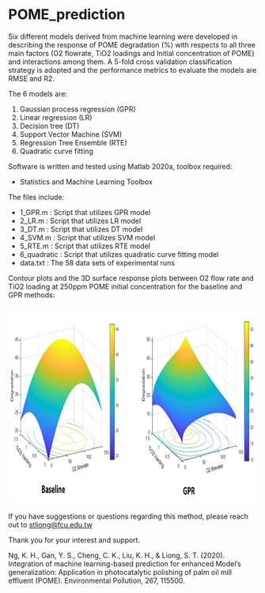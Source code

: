 # POME_prediction

Six different models derived from machine learning were developed in describing the response of POME degradation (%) with respects to all three main factors (O2 flowrate, TiO2 loadings and Initial concentration of POME) and interactions among them. 
A 5-fold cross validation classification strategy is adopted and the performance metrics to evaluate the models are RMSE and R2.

The 6 models are:
1) Gaussian process regression (GPR)
2) Linear regression (LR)
3) Decision tree (DT)
4) Support Vector Machine (SVM)
5) Regression Tree Ensemble (RTE)
6) Quadratic curve fitting

Software is written and tested using Matlab 2020a, toolbox required:

- Statistics and Machine Learning Toolbox

The files include:

- 1_GPR.m : Script that utilizes GPR model 
- 2_LR.m : Script that utilizes LR model
- 3_DT.m : Script that utilizes DT model
- 4_SVM.m : Script that utilizes SVM model
- 5_RTE.m : Script that utilizes RTE model
- 6_quadratic : Script that utilizes quadratic curve fitting model
- data.txt : The 58 data sets of experimental runs


Contour plots and the 3D surface response plots between O2 flow rate and TiO2 loading at 250ppm POME initial concentration for the baseline and GPR methods:

<img src="https://github.com/christy1206/POME_prediction/blob/picture/Capture.JPG" width="1000" height="400"/>


If you have suggestions or questions regarding this method, please reach out to stliong@fcu.edu.tw

Thank you for your interest and support.


Ng, K. H., Gan, Y. S., Cheng, C. K., Liu, K. H., & Liong, S. T. (2020). Integration of machine learning-based prediction for enhanced Model’s generalization: Application in photocatalytic polishing of palm oil mill effluent (POME). Environmental Pollution, 267, 115500.
